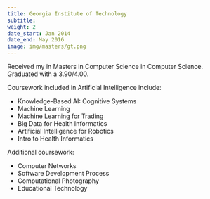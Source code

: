 ```yaml
---
title: Georgia Institute of Technology
subtitle:
weight: 2
date_start: Jan 2014
date_end: May 2016
image: img/masters/gt.png
---
```


Received my in Masters in Computer Science in Computer Science. Graduated with a 3.90/4.00.

Coursework included in Artificial Intelligence include:

- Knowledge-Based AI: Cognitive Systems
- Machine Learning
- Machine Learning for Trading
- Big Data for Health Informatics
- Artificial Intelligence for Robotics
- Intro to Health Informatics

Additional coursework:

- Computer Networks
- Software Development Process
- Computational Photography
- Educational Technology

